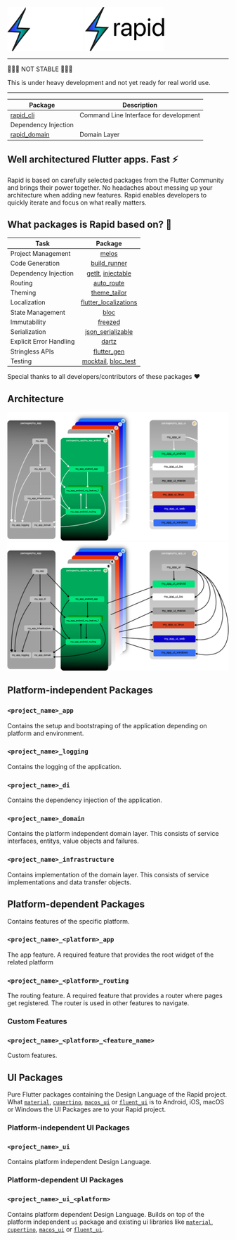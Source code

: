 <img src="./assets/logo_black.svg#gh-dark-mode-only" height="100">
<img src="./assets/logo_white.svg#gh-light-mode-only" height="100">

---

🚨🚨🚨 NOT STABLE 🚨🚨🚨

This is under heavy development and not yet ready for real world use.

---

| Package                                                                          | Description |
| -------------------------------------------------------------------------------- | ----------- |
| [rapid_cli](https://github.com/jtdLab/rapid/tree/main/packages/rapid_cli)        | Command Line Interface for development |
Dependency Injection |
| [rapid_domain](https://github.com/jtdLab/rapid/tree/main/packages/rapid/rapid_domain)          | Domain Layer |

## Well architectured Flutter apps. Fast ⚡

Rapid is based on carefully selected packages from the Flutter Community and brings their power together. No headaches about messing up your architecture when adding new features. Rapid enables developers to quickly iterate and focus on what really matters.

## What packages is Rapid based on? 👀

| Task                   | Package                                 |
| ---------------------- |:---------------------------------------:|
| Project Management     | [melos](https://pub.dev/packages/melos) |
| Code Generation        | [build_runner](https://pub.dev/packages/build_runner) |
| Dependency Injection   | [getIt](https://pub.dev/packages/get_it), [injectable](https://pub.dev/packages/injectable) |
| Routing                | [auto_route](https://pub.dev/packages/auto_route) |
| Theming                | [theme_tailor](https://pub.dev/packages/theme_tailor) |
| Localization           | [flutter_localizations](https://docs.flutter.dev/development/accessibility-and-localization/internationalization) |
| State Management       | [bloc](https://pub.dev/packages/bloc) |
| Immutability           | [freezed](https://pub.dev/packages/freezed) |
| Serialization          | [json_serializable](https://pub.dev/packages/json_serializable) |
| Explicit Error Handling | [dartz](https://pub.dev/packages/dartz) |
| Stringless APIs  | [flutter_gen](https://pub.dev/packages/flutter_gen) |
| Testing          | [mocktail](https://pub.dev/packages/mocktail), [bloc_test](https://pub.dev/packages/bloc_test) |


Special thanks to all developers/contributors of these packages ❤️

## Architecture

<img src="./assets/overview_black.png#gh-dark-mode-only">
<img src="./assets/overview_white.png#gh-light-mode-only">

## Platform-independent Packages

### `<project_name>_app`

Contains the setup and bootstraping of the application depending on platform and environment.

### `<project_name>_logging`

Contains the logging of the application.

### `<project_name>_di`

Contains the dependency injection of the application.

### `<project_name>_domain`

Contains the platform independent domain layer. This consists of service interfaces, entitys, value objects and failures.

### `<project_name>_infrastructure`

Contains implementation of the domain layer. This consists of service implementations and data transfer objects.

## Platform-dependent Packages

Contains features of the specific platform.

### `<project_name>_<platform>_app`

The app feature. A required feature that provides the root widget of the related platform

### `<project_name>_<platform>_routing`

The routing feature. A required feature that provides a router where pages get registered.
The router is used in other features to navigate.

### Custom Features

### `<project_name>_<platform>_<feature_name>`

Custom features.

## UI Packages

Pure Flutter packages containing the Design Language of the Rapid project.
What [`material`](https://docs.flutter.dev/development/ui/widgets/material), [`cupertino`](https://docs.flutter.dev/development/ui/widgets/cupertino), [`macos_ui`](https://pub.dev/packages/macos_ui) or [`fluent_ui`](https://pub.dev/packages/fluent_ui) is to Android, iOS, macOS or Windows
the UI Packages are to your Rapid project.

### Platform-independent UI Packages

### `<project_name>_ui`

Contains platform independent Design Language.

### Platform-dependent UI Packages

### `<project_name>_ui_<platform>`

Contains platform dependent Design Language. Builds on top of the platform independent `ui` package and existing ui libraries like [`material`](https://docs.flutter.dev/development/ui/widgets/material), [`cupertino`](https://docs.flutter.dev/development/ui/widgets/cupertino), [`macos_ui`](https://pub.dev/packages/macos_ui) or [`fluent_ui`](https://pub.dev/packages/fluent_ui).

<!-- ## Core principles

### Modularity

Rapid aims to keep scopes small and thus uses a multi package approach. The packages are managed
in a mono repo using [melos](https://melos.invertase.dev/).

### Shared Domain

Rapids archticture evolvs around a platform independent domain layer.

### Single Responsibility

Every package has its clear responsibility.

### Extensibility

Features can be added easily.

### Unidirectional Data Flow

Data only flows from the outside through the app to the view and backwards.
 -->

